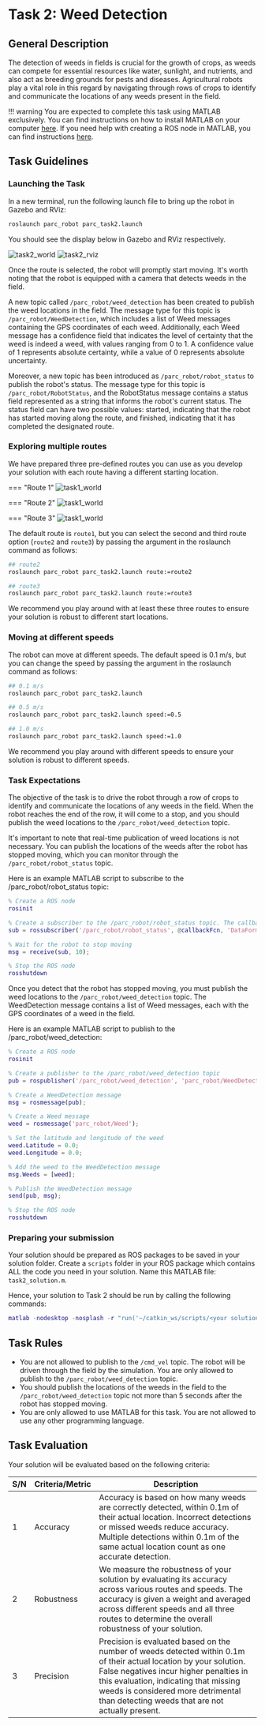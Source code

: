 # Task 2: Weed Detection

## General Description

The detection of weeds in fields is crucial for the growth of crops, as weeds can compete for essential resources like water, sunlight, and nutrients, and also act as breeding grounds for pests and diseases. Agricultural robots play a vital role in this regard by navigating through rows of crops to identify and communicate the locations of any weeds present in the field.

!!! warning
    You are expected to complete this task using MATLAB exclusively. You can find instructions on how to install MATLAB on your computer [here](/documentation-2023/getting-started-tutorials/introduction-to-matlab/#getting-started). If you need help with creating a ROS node in MATLAB, you can find instructions [here](/documentation-2023/getting-started-tutorials/introduction-to-matlab/#4-ros-integration).

## Task Guidelines

### Launching the Task

In a new terminal, run the following launch file to bring up the robot in Gazebo and RViz:

```bash
roslaunch parc_robot parc_task2.launch
```

You should see the display below in Gazebo and RViz respectively.

![task2_world](../assets/gazebo_on_start.png)
![task2_rviz](../assets/task2rviz.png)

Once the route is selected, the robot will promptly start moving. It's worth noting that the robot is equipped with a camera that detects weeds in the field.

A new topic called `/parc_robot/weed_detection` has been created to publish the weed locations in the field. The message type for this topic is `/parc_robot/WeedDetection`, which includes a list of Weed messages containing the GPS coordinates of each weed. Additionally, each Weed message has a confidence field that indicates the level of certainty that the weed is indeed a weed, with values ranging from 0 to 1. A confidence value of 1 represents absolute certainty, while a value of 0 represents absolute uncertainty.

Moreover, a new topic has been introduced as `/parc_robot/robot_status` to publish the robot's status. The message type for this topic is `/parc_robot/RobotStatus`, and the RobotStatus message contains a status field represented as a string that informs the robot's current status. The status field can have two possible values: started, indicating that the robot has started moving along the route, and finished, indicating that it has completed the designated route.

### Exploring multiple routes

We have prepared three pre-defined routes you can use as you develop your solution with each route having a different starting location.

=== "Route 1"
    ![task1_world](../assets/Task2Route1.png)

=== "Route 2"
    ![task1_world](../assets/Task2Route2.png)

=== "Route 3"
    ![task1_world](../assets/Task2Route3.png)


The default route is `route1`, but you can select the second and third route option (`route2` and `route3`) by passing the argument in the roslaunch command as follows: 

```bash
## route2
roslaunch parc_robot parc_task2.launch route:=route2

## route3
roslaunch parc_robot parc_task2.launch route:=route3
```

We recommend you play around with at least these three routes to ensure your solution is robust to different start locations.

### Moving at different speeds

The robot can move at different speeds. The default speed is 0.1 m/s, but you can change the speed by passing the argument in the roslaunch command as follows:

```bash
## 0.1 m/s
roslaunch parc_robot parc_task2.launch

## 0.5 m/s
roslaunch parc_robot parc_task2.launch speed:=0.5

## 1.0 m/s
roslaunch parc_robot parc_task2.launch speed:=1.0
```

We recommend you play around with different speeds to ensure your solution is robust to different speeds.

### Task Expectations

The objective of the task is to drive the robot through a row of crops to identify and communicate the locations of any weeds in the field. When the robot reaches the end of the row, it will come to a stop, and you should publish the weed locations to the `/parc_robot/weed_detection` topic.

It's important to note that real-time publication of weed locations is not necessary. You can publish the locations of the weeds after the robot has stopped moving, which you can monitor through the `/parc_robot/robot_status` topic.

Here is an example MATLAB script to subscribe to the /parc_robot/robot_status topic:

```matlab
% Create a ROS node
rosinit

% Create a subscriber to the /parc_robot/robot_status topic. The callback function is called when a message is received.
sub = rossubscriber('/parc_robot/robot_status', @callbackFcn, 'DataFormat', 'struct');

% Wait for the robot to stop moving
msg = receive(sub, 10);

% Stop the ROS node
rosshutdown
```

Once you detect that the robot has stopped moving, you must publish the weed locations to the `/parc_robot/weed_detection` topic. The WeedDetection message contains a list of Weed messages, each with the GPS coordinates of a weed in the field.

Here is an example MATLAB script to publish to the /parc_robot/weed_detection:

```matlab
% Create a ROS node
rosinit

% Create a publisher to the /parc_robot/weed_detection topic
pub = rospublisher('/parc_robot/weed_detection', 'parc_robot/WeedDetection');

% Create a WeedDetection message
msg = rosmessage(pub);

% Create a Weed message
weed = rosmessage('parc_robot/Weed');

% Set the latitude and longitude of the weed
weed.Latitude = 0.0;
weed.Longitude = 0.0;

% Add the weed to the WeedDetection message
msg.Weeds = [weed];

% Publish the WeedDetection message
send(pub, msg);

% Stop the ROS node
rosshutdown
```

### Preparing your submission

Your solution should be prepared as ROS packages to be saved in your solution folder. Create a `scripts` folder in your ROS package which contains ALL the code you need in your solution. Name this MATLAB file: `task2_solution.m`.

Hence, your solution to Task 2 should be run by calling the following commands:

```matlab
matlab -nodesktop -nosplash -r "run('~/catkin_ws/scripts/<your solution folder>/task2_solution.m')"
```

## Task Rules

* You are not allowed to publish to the `/cmd_vel` topic. The robot will be driven through the field by the simulation. You are only allowed to publish to the `/parc_robot/weed_detection` topic.
* You should publish the locations of the weeds in the field to the `/parc_robot/weed_detection` topic not more than 5 seconds after the robot has stopped moving.
* You are only allowed to use MATLAB for this task. You are not allowed to use any other programming language.

## Task Evaluation

Your solution will be evaluated based on the following criteria:

| S/N | Criteria/Metric | Description |
| ----------- | ----------- | ------- |
| 1 | Accuracy | Accuracy is based on how many weeds are correctly detected, within 0.1m of their actual location. Incorrect detections or missed weeds reduce accuracy. Multiple detections within 0.1m of the same actual location count as one accurate detection. |
| 2 | Robustness | We measure the robustness of your solution by evaluating its accuracy across various routes and speeds. The accuracy is given a weight and averaged across different speeds and all three routes to determine the overall robustness of your solution. |
| 3 | Precision | Precision is evaluated based on the number of weeds detected within 0.1m of their actual location by your solution. False negatives incur higher penalties in this evaluation, indicating that missing weeds is considered more detrimental than detecting weeds that are not actually present. |

